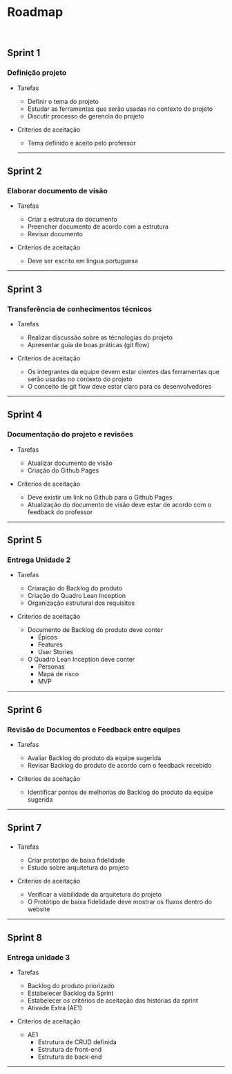 # Roadmap

&nbsp;
## Sprint 1
### Definição projeto
- Tarefas
  - Definir o tema do projeto
  - Estudar as ferramentas que serão usadas no contexto do projeto
  - Discutir processo de gerencia do projeto

- Criterios de aceitação
  - Tema definido e aceito pelo professor
  ----------------------------------------------------------------------------------------------------------------

## Sprint 2
### Elaborar documento de visão
- Tarefas
  - Criar a estrutura do documento 
  - Preencher documento de acordo com a estrutura
  - Revisar documento
 
- Criterios de aceitação
  - Deve ser escrito em lingua portuguesa

 --------------------------------------------------------------------------------------------------------------

## Sprint 3
### Transferência de conhecimentos técnicos
- Tarefas
  - Realizar discussão sobre as técnologias do projeto
  - Apresentar guia de boas práticas (git flow)
 
- Criterios de aceitação
  - Os integrantes da equipe devem estar cientes das ferramentas que serão usadas no contexto do projeto
  - O conceito de git flow deve estar claro para os desenvolvedores
  
--------------------------------------------------------------------------------------------------------------
## Sprint 4
### Documentação do projeto e revisões
- Tarefas
  - Atualizar documento de visão
  - Criação do Github Pages
 
- Criterios de aceitação
  - Deve existir um link no Github para o Github Pages
  - Atualização do documento de visão deve estar de acordo com o feedback do professor

--------------------------------------------------------------------------------------------------------------
## Sprint 5 
  
### Entrega Unidade 2
- Tarefas
  - Criaração do Backlog do produto
  - Criação do Quadro Lean Inception
  - Organização estrutural dos requisitos
 
- Criterios de aceitação
  - Documento de Backlog do produto deve conter 
    - Épicos
    - Features
    - User Stories
  - O Quadro Lean Inception deve conter
    - Personas
    - Mapa de risco
    - MVP
--------------------------------------------------------------------------------------------------------------
## Sprint 6 
  
### Revisão de Documentos e Feedback entre equipes
- Tarefas
  - Avaliar Backlog do produto da equipe sugerida
  - Revisar Backlog do produto de acordo com o feedback recebido 
 
- Criterios de aceitação
  - Identificar pontos de melhorias do Backlog do produto da equipe sugerida

--------------------------------------------------------------------------------------------------------------
## Sprint 7 
  
### 
- Tarefas
  - Criar prototipo de baixa fidelidade
  - Estudo sobre arquitetura do projeto
 
- Criterios de aceitação
  - Verificar a viabilidade da arquitetura do projeto
  - O Protótipo de baixa fidelidade deve mostrar os fluxos dentro do website
--------------------------------------------------------------------------------------------------------------
## Sprint 8 
  
### Entrega unidade 3
- Tarefas
  - Backlog do produto priorizado
  - Estabelecer Backlog da Sprint
  - Estabelecer os critérios de aceitação das  histórias da sprint
  - Ativade Extra (AE1)
 
- Criterios de aceitação
  - AE1
    -  Estrutura de CRUD definida
    -  Estrutura de front-end
    -  Estrutura de back-end
--------------------------------------------------------------------------------------------------------------


 
